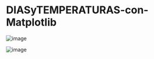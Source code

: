 # DIASyTEMPERATURAS-con-Matplotlib

![image](https://github.com/user-attachments/assets/bb403c2c-3ab5-4343-8ee3-f25a9d43a8a5)

![image](https://github.com/user-attachments/assets/5f5444b8-6c62-41ae-a896-2ee72db4f312)
